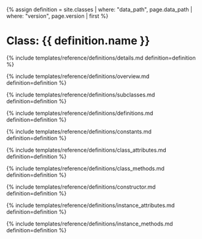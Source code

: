 {% assign definition = site.classes | where: "data_path", page.data_path | where: "version", page.version | first %}

# Class: {{ definition.name }}

{% include templates/reference/definitions/details.md definition=definition %}

{% include templates/reference/definitions/overview.md definition=definition %}

{% include templates/reference/definitions/subclasses.md definition=definition %}

{% include templates/reference/definitions/definitions.md definition=definition %}

{% include templates/reference/definitions/constants.md definition=definition %}

{% include templates/reference/definitions/class_attributes.md definition=definition %}

{% include templates/reference/definitions/class_methods.md definition=definition %}

{% include templates/reference/definitions/constructor.md definition=definition %}

{% include templates/reference/definitions/instance_attributes.md definition=definition %}

{% include templates/reference/definitions/instance_methods.md definition=definition %}
